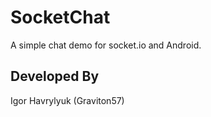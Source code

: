 # SocketChat 


A simple chat demo for socket.io and Android. 


Developed By
-------
Igor Havrylyuk (Graviton57)

[1]: https://github.com/graviton57/SocketChat.git
